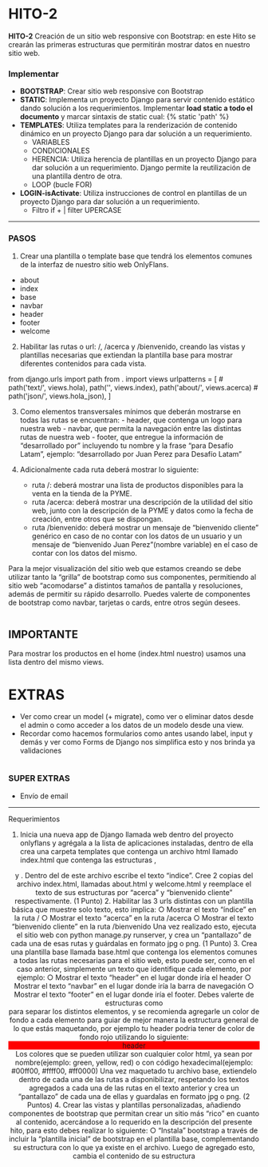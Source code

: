 # HITO-2

**HITO-2** Creación de un sitio web responsive con Bootstrap: en este Hito se crearán las primeras estructuras que permitirán mostrar datos en nuestro sitio web.

### Implementar

- **BOOTSTRAP**: Crear sitio web responsive con Bootstrap
- **STATIC**: Implementa un proyecto Django para servir contenido estático dando solución a los requerimientos. Implementar **load static a todo el documento** y marcar sintaxis de static cual: {% static 'path' %}
- **TEMPLATES**: Utiliza templates para la renderización de contenido dinámico en un proyecto Django para dar solución a un requerimiento.
  - VARIABLES
  - CONDICIONALES
  - HERENCIA: Utiliza herencia de plantillas en un proyecto Django para dar solución a un requerimiento. Django permite la reutilización de una plantilla dentro de otra.
  - LOOP (bucle FOR)
- **LOGIN-isActivate**: Utiliza instrucciones de control en plantillas de un proyecto Django para dar solución a un requerimiento.
  - Filtro if + | filter UPERCASE

---

### PASOS

1. Crear una plantilla o template base que tendrá los elementos comunes de la interfaz de nuestro sitio web OnlyFlans.
  - about
  - index
  - base
  - navbar
  - header
  - footer
  - welcome

2. Habilitar las rutas o url: /, /acerca y /bienvenido, creando las vistas y plantillas necesarias que extiendan la plantilla base para mostrar diferentes contenidos para cada vista.

from django.urls import path 
from . import views
urlpatterns = [
    # path('text/', views.hola),
    path('', views.index),
    path('about/', views.acerca)
    # path('json/', views.hola_json),
    ]




3. Como elementos transversales mínimos que deberán mostrarse en todas las rutas se
   encuentran: - header, que contenga un logo para nuestra web - navbar, que permita la navegación entre las distintas rutas de nuestra web - footer, que entregue la información de “desarrollado por” incluyendo tu nombre y la frase “para Desafío Latam”, ejemplo: “desarrollado por Juan Perez para Desafío Latam”

4. Adicionalmente cada ruta deberá mostrar lo siguiente:
   - ruta /: deberá mostrar una lista de productos disponibles para la venta en la tienda de la PYME.
   - ruta /acerca: deberá mostrar una descripción de la utilidad del sitio web, junto con la descripción de la PYME y datos como la fecha de creación, entre otros que se dispongan.
   - ruta /bienvenido: deberá mostrar un mensaje de “bienvenido cliente” genérico en caso de no contar con los datos de un usuario y un mensaje de “bienvenido Juan Perez”(nombre variable) en el caso de contar con los datos del mismo.

Para la mejor visualización del sitio web que estamos creando se debe utilizar tanto la “grilla” de bootstrap como sus componentes, permitiendo al sitio web “acomodarse” a distintos tamaños de pantalla y resoluciones, además de permitir su rápido desarrollo. Puedes valerte de componentes de bootstrap como navbar, tarjetas o cards, entre otros según desees.


```
```

## IMPORTANTE
Para mostrar los productos en el home (index.html nuestro) usamos una lista dentro del mismo views. 

# EXTRAS
- Ver como crear un model (+ migrate), como ver o eliminar datos desde el admin o como acceder a los datos de un modelo desde una view.
- Recordar como hacemos formularios como antes usando label, input y demás y ver como Forms de Django nos simplifica esto y nos brinda ya validaciones 




```
```

### SUPER EXTRAS
- Envío de email



-----------------------------------

Requerimientos
1. Inicia una nueva app de Django llamada web dentro del proyecto onlyflans y agrégala
a la lista de aplicaciones instaladas, dentro de ella crea una carpeta templates que
contenga un archivo html llamado index.html que contenga las estructuras <html>,
<header> y <body>. Dentro del <body> de este archivo escribe el texto “indice”.
Cree 2 copias del archivo index.html, llamadas about.html y welcome.html y reemplace
el texto de sus estructuras <body> por “acerca” y “bienvenido cliente”
respectivamente.
(1 Punto)
2. Habilitar las 3 urls distintas con un plantilla básica que muestre solo texto, esto
implica:
○ Mostrar el texto “índice” en la ruta /
○ Mostrar el texto “acerca” en la ruta /acerca
○ Mostrar el texto “bienvenido cliente” en la ruta /bienvenido
Una vez realizado esto, ejecuta el sitio web con python manage.py runserver, y crea un
“pantallazo” de cada una de esas rutas y guárdalas en formato jpg o png.
(1 Punto)
3. Crea una plantilla base llamada base.html que contenga los elementos comunes a
todas las rutas necesarias para el sitio web, esto puede ser, como en el caso anterior,
simplemente un texto que identifique cada elemento, por ejemplo:
○ Mostrar el texto “header” en el lugar donde iría el header
○ Mostrar el texto “navbar” en el lugar donde iría la barra de navegación
○ Mostrar el texto “footer” en el lugar donde iría el footer.
Debes valerte de estructuras como <div></div> para separar los distintos elementos,
y se recomienda agregarle un color de fondo a cada elemento para guiar de mejor
manera la estructura general de lo que estás maquetando, por ejemplo tu header
podria tener de color de fondo rojo utilizando lo siguiente:
<div style="background: red;">
 header
</div>
Los colores que se pueden utilizar son cualquier color html, ya sean por nombre(ejemplo:
green, yellow, red) o con código hexadecimal(ejemplo: #00ff00, #ffff00, #ff0000)
Una vez maquetado tu archivo base, extiendelo dentro de cada una de las rutas a
disponibilizar, respetando los textos agregados a cada una de las rutas en el texto anterior y
crea un “pantallazo” de cada una de ellas y guardalas en formato jpg o png.
(2 Puntos)
4. Crear las vistas y plantillas personalizadas, añadiendo componentes de bootstrap que
permitan crear un sitio más “rico” en cuanto al contenido, acercándose a lo requerido
en la descripción del presente hito, para esto debes realizar lo siguiente:
○ “Instala” bootstrap a través de incluir la “plantilla inicial” de bootstrap en el
plantilla base, complementando su estructura <body> con lo que ya existe en
el archivo. Luego de agregado esto, cambia el contenido de su estructura
<title> por “Bienvenido a onlyflans”.
Una vez realizado este cambio, debemos recargar la web, y en el título de la página
deberíamos ver algo como esto:
título pestaña de nuestra web
○ Al contenido de la web, en los <div> de header, navbar, contenido y footer
agrégale la clase css container, esto permitirá que el contenido de la web
quede en un espacio más acotado(centrado), y la posterior adaptación a
celulares del contenido cuando se use en conjunto con elementos que tengan
la clase css col. Este cambio debe aplicarse tanto en la plantilla base como en
aquellas plantillas que lo extienden.
Reemplaza los contenidos de header, navbar y footer por componentes de
bootstrap que te permitan darle más “estilo” a la web, se recomienda crear una
plantilla para cada componente(ejemplo: archivos header.html, navbar.html,
footer.html e incluirlos dentro de nuestra base utilizando la etiqueta include.
Algunos de los componentes de bootstrap que podrían serte útiles:
i. https://getbootstrap.com/docs/5.0/components/navbar/
ii. https://getbootstrap.com/docs/5.0/components/buttons/
iii. https://getbootstrap.com/docs/5.0/components/carousel/
iv. https://getbootstrap.com/docs/5.0/components/card/
El resultado de tu web ahora debería verse similar a esto
○ A cada elemento del navbar debes agregarle un enlace que permita dirigirte a
cada una de las url antes descritas al presionar sobre su respectivo nombre en
el navbar.
Una vez terminado lo anterior, crea un “pantallazo” de cada una de esas rutas y
guardalas en formato jpg o png.
(6 Puntos)
